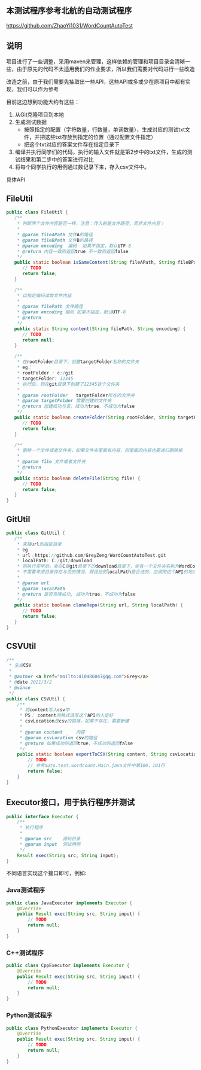 ## 本测试程序参考北航的自动测试程序

https://github.com/ZhaoYi1031/WordCountAutoTest

## 说明

项目进行了一些调整，采用maven来管理，这样依赖的管理和项目目录会清晰一些，由于原先的代码不太适用我们的作业要求，所以我们需要对代码进行一些改造

改造之前，由于我们需要先抽取出一些API，这些API或多或少在原项目中都有实现，我们可以作为参考

目前这边想到功能大约有这些：

1. 从Git克隆项目到本地
2. 生成测试数据
    - 按照指定的配置（字符数量，行数量，单词数量），生成对应的测试txt文件，并把这些txt存放到指定的位置（通过配置文件指定）
    - 把这个txt对应的答案文件存在指定目录下
3. 编译并执行同学们的代码，执行的输入文件就是第2步中的txt文件，生成的测试结果和第二步中的答案进行对比
4. 将每个同学执行的用例通过数记录下来，存入csv文件中。


具体API

## FileUtil 

```java
public class FileUtil {
   /**
    * 判断两个文件内容是否一样，注意：传入的是文件路径，而非文件内容！
    *
    * @param fileAPath 文件A的路径
    * @param fileBPath 文件B的路径
    * @param encoding  编码  如果不指定，默认UTF-8
    * @return 内容一致则返回true 不一致则返回false
    */
   public static boolean isSameContent(String fileAPath, String fileBPath, String encoding) {
      // TODO
      return false;
   }

   /**
    * 以指定编码读取文件内容
    *
    * @param filePath 文件路径
    * @param encoding 编码 如果不指定，默认UTF-8
    * @return
    */
   public static String content(String filePath, String encoding) {
      // TODO
      return null;
   }

   /**
    * 在rootFolder目录下，创建targetFolder名称的文件夹
    * eg：
    * rootFolder : c:/git
    * targetFolder: 12345
    * 执行后，则在git目录下创建了12345这个文件夹
    *
    * @param rootFolder   targetFolder所在的文件夹
    * @param targetFolder 需要创建的文件夹
    * @return 创建成功与否，成功为true，不成功为false
    */
   public static boolean createFolder(String rootFolder, String targetFolder) {
      // TODO
      return false;
   }

   /**
    * 删除一个文件或者文件夹，如果文件夹里面有内容，则里面的内容也要递归删除掉
    *
    * @param file 文件或者文件夹
    * @return
    */
   public static boolean deleteFile(String file) {
      // TODO
      return false;
   }
}
```

## GitUtil

```java
public class GitUtil {
   /**
    * 克隆url到指定目录
    * eg
    * url：https://github.com/GreyZeng/WordCountAutoTest.git
    * localPath: C:/git/download
    * 则执行完毕后，会在C盘git目录下的download目录下，会有一个文件夹名称为WordCountAutoTest的仓库
    * 不需要考虑目录存在与否的情况，假设给的localPath是合法的，由调用这个API的地方来判断
    *
    * @param url
    * @param localPath
    * @return 是否克隆成功, 成功为true，不成功为false
    */
   public static boolean cloneRepo(String url, String localPath) {
      // TODO
      return false;
   }
}
```

## CSVUtil

```java
/**
 * 生成CSV
 *
 * @author <a href="mailto:410486047@qq.com">Grey</a>
 * @date 2021/3/2
 * @since
 */
public class CSVUtil {
    /**
     * 将content写入csv中
     * PS： content的格式请写这个API的人定好
     * csvLocation是csv的路径，如果不存在，需要新建
     *
     * @param content     内容
     * @param csvLocation csv的路径
     * @return 如果成功则返回true，不成功则返回false
     */
    public static boolean exportToCSV(String content, String csvLocation) {
        // TODO
        // 参考auto.test.wordcount.Main.java文件中第100，101行
        return false;
    }
}
```

## Executor接口，用于执行程序并测试

```java
public interface Executor {
    /**
     * 执行程序
     *
     * @param src    源码目录
     * @param input  测试用例
     */
    Result exec(String src, String input);
}
```

不同语言实现这个接口即可，例如:

### Java测试程序

```java
public class JavaExecutor implements Executor {
    @Override
    public Result exec(String src, String input) {
        // TODO
        return null;
    }
}
```

### C++测试程序

```java
public class CppExecutor implements Executor {
    @Override
    public Result exec(String src, String input) {
        // TODO
        return null;
    }
}
```

### Python测试程序

```java
public class PythonExecutor implements Executor {
    @Override
    public Result exec(String src, String input) {
        // TODO
        return null;
    }
}
```




